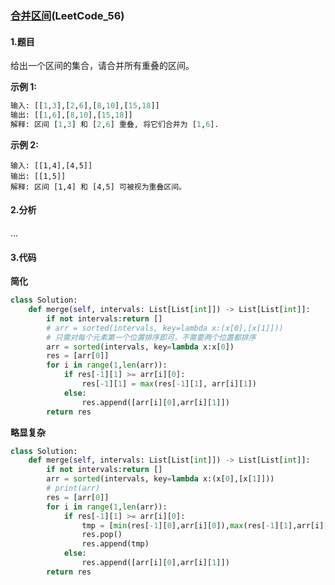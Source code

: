 ### [合并区间](https://leetcode-cn.com/problems/merge-intervals/)(LeetCode_56)

#### 1.题目

给出一个区间的集合，请合并所有重叠的区间。

**示例 1:**

```python
输入: [[1,3],[2,6],[8,10],[15,18]]
输出: [[1,6],[8,10],[15,18]]
解释: 区间 [1,3] 和 [2,6] 重叠, 将它们合并为 [1,6].
```

**示例 2:**

```
输入: [[1,4],[4,5]]
输出: [[1,5]]
解释: 区间 [1,4] 和 [4,5] 可被视为重叠区间。
```



#### 2.分析

...



#### 3.代码

**简化**

```python
class Solution:
    def merge(self, intervals: List[List[int]]) -> List[List[int]]:
        if not intervals:return []
        # arr = sorted(intervals, key=lambda x:(x[0],[x[1]]))
        # 只需对每个元素第一个位置排序即可，不需要两个位置都排序
        arr = sorted(intervals, key=lambda x:x[0])
        res = [arr[0]]
        for i in range(1,len(arr)):
            if res[-1][1] >= arr[i][0]:
                res[-1][1] = max(res[-1][1], arr[i][1])
            else:
                res.append([arr[i][0],arr[i][1]])
        return res
```



**略显复杂**

```python
class Solution:
    def merge(self, intervals: List[List[int]]) -> List[List[int]]:
        if not intervals:return []
        arr = sorted(intervals, key=lambda x:(x[0],[x[1]]))
        # print(arr)
        res = [arr[0]]
        for i in range(1,len(arr)):
            if res[-1][1] >= arr[i][0]:
                tmp = [min(res[-1][0],arr[i][0]),max(res[-1][1],arr[i][1])]
                res.pop()
                res.append(tmp)
            else:
                res.append([arr[i][0],arr[i][1]])
        return res
    
```

